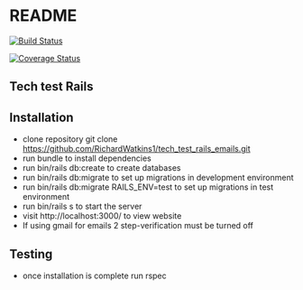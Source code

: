 # README

[![Build Status](https://travis-ci.org/RichardWatkins1/tech_test_rails.svg?branch=master )](https://travis-ci.org/RichardWatkins1/tech_test_rails)

[![Coverage Status](https://coveralls.io/repos/github/RichardWatkins1/tech_test_rails/badge.svg?branch=master)](https://coveralls.io/github/RichardWatkins1/tech_test_rails?branch=master)

Tech test Rails
---------------

## Installation

- clone repository git clone https://github.com/RichardWatkins1/tech_test_rails_emails.git
- run bundle to install dependencies
- run bin/rails db:create to create databases
- run bin/rails db:migrate to set up migrations in development environment
- run bin/rails db:migrate RAILS_ENV=test to set up migrations in test environment
- run bin/rails s to start the server
- visit http://localhost:3000/ to view website
- If using gmail for emails 2 step-verification must be turned off

## Testing

- once installation is complete run rspec


